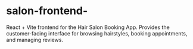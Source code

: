 # salon-frontend-
React + Vite frontend for the Hair Salon Booking App. Provides the customer-facing interface for browsing hairstyles, booking appointments, and managing reviews.
